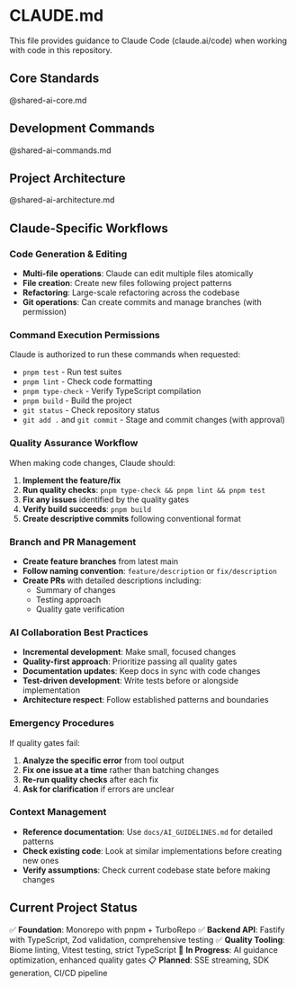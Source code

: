 # CLAUDE.md

This file provides guidance to Claude Code (claude.ai/code) when working with code in this repository.

## Core Standards
@shared-ai-core.md

## Development Commands
@shared-ai-commands.md

## Project Architecture
@shared-ai-architecture.md

## Claude-Specific Workflows

### Code Generation & Editing
- **Multi-file operations**: Claude can edit multiple files atomically
- **File creation**: Create new files following project patterns
- **Refactoring**: Large-scale refactoring across the codebase
- **Git operations**: Can create commits and manage branches (with permission)

### Command Execution Permissions
Claude is authorized to run these commands when requested:
- `pnpm test` - Run test suites
- `pnpm lint` - Check code formatting
- `pnpm type-check` - Verify TypeScript compilation
- `pnpm build` - Build the project
- `git status` - Check repository status
- `git add .` and `git commit` - Stage and commit changes (with approval)

### Quality Assurance Workflow
When making code changes, Claude should:
1. **Implement the feature/fix**
2. **Run quality checks**: `pnpm type-check && pnpm lint && pnpm test`
3. **Fix any issues** identified by the quality gates
4. **Verify build succeeds**: `pnpm build`
5. **Create descriptive commits** following conventional format

### Branch and PR Management
- **Create feature branches** from latest main
- **Follow naming convention**: `feature/description` or `fix/description`
- **Create PRs** with detailed descriptions including:
  - Summary of changes
  - Testing approach
  - Quality gate verification

### AI Collaboration Best Practices
- **Incremental development**: Make small, focused changes
- **Quality-first approach**: Prioritize passing all quality gates
- **Documentation updates**: Keep docs in sync with code changes
- **Test-driven development**: Write tests before or alongside implementation
- **Architecture respect**: Follow established patterns and boundaries

### Emergency Procedures
If quality gates fail:
1. **Analyze the specific error** from tool output
2. **Fix one issue at a time** rather than batching changes
3. **Re-run quality checks** after each fix
4. **Ask for clarification** if errors are unclear

### Context Management
- **Reference documentation**: Use `docs/AI_GUIDELINES.md` for detailed patterns
- **Check existing code**: Look at similar implementations before creating new ones
- **Verify assumptions**: Check current codebase state before making changes

## Current Project Status
✅ **Foundation**: Monorepo with pnpm + TurboRepo
✅ **Backend API**: Fastify with TypeScript, Zod validation, comprehensive testing
✅ **Quality Tooling**: Biome linting, Vitest testing, strict TypeScript
🔄 **In Progress**: AI guidance optimization, enhanced quality gates
📋 **Planned**: SSE streaming, SDK generation, CI/CD pipeline
